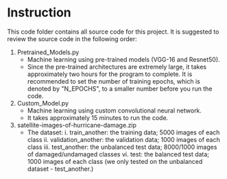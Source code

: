 # Instruction

This code folder contains all source code for this project. It is suggested to review the source code in the following order:

1. Pretrained_Models.py
      * Machine learning using pre-trained models (VGG-16 and Resnet50).
      * Since the pre-trained architectures are extremely large, it takes approximately two hours for the program to complete. It is recommended to set the number of training epochs, which is denoted by "N_EPOCHS", to a smaller number before you run the code. 
2. Custom_Model.py
      * Machine learning using custom convolutional neural network.
      * It takes approximately 15 minutes to run the code. 
3. satellite-images-of-hurricane-damage.zip
      * The dataset:
          i.  train_another: the training data; 5000 images of each class
          ii. validation_another: the validation data; 1000 images of each class
          iii. test_another: the unbalanced test data; 8000/1000 images of damaged/undamaged classes
          vi. test: the balanced test data; 1000 images of each class (we only tested on the unbalanced dataset - test_another.)
